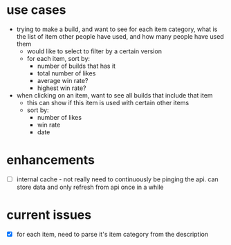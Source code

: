 # use cases
- trying to make a build, and want to see for each item category, what is the list of item other people have used, and how many people have used them
    - would like to select to filter by a certain version
    - for each item, sort by:
        - number of builds that has it
        - total number of likes
        - average win rate?
        - highest win rate?
- when clicking on an item, want to see all builds that include that item
    - this can show if this item is used with certain other items
    - sort by:
        - number of likes
        - win rate
        - date

# enhancements
- [ ] internal cache - not really need to continuously be pinging the api. can store data and only refresh from api once in a while

# current issues
- [x] for each item, need to parse it's item category from the description